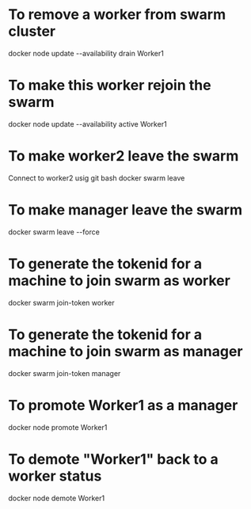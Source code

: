 # To remove a worker from swarm cluster
docker node update --availability drain Worker1

# To make this worker rejoin the swarm
docker node update --availability active Worker1

# To make worker2 leave the swarm
Connect to worker2 usig git bash
docker swarm leave

# To make manager leave the swarm
docker swarm leave --force

# To generate the tokenid for a machine to join swarm as worker
docker swarm join-token worker

# To generate the tokenid for a machine to join swarm as manager
docker swarm join-token manager

# To promote Worker1 as a manager
docker node promote Worker1

# To demote "Worker1" back to a worker status
docker node demote Worker1
